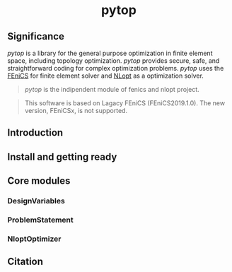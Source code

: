 <h1 align="center"><b>pytop</b></h1>

## Significance

*pytop* is a library for the general purpose optimization in finite element space, including topology optimization. *pytop* provides secure, safe, and straightforward coding for complex optimization problems.
*pytop* uses the [FEniCS](https://fenicsproject.org/) for finite element solver and [NLopt](https://github.com/stevengj/nlopt) as a optimization solver.

> *pytop* is the indipendent module of fenics and nlopt project.

> This software is based on Lagacy FEniCS (FEniCS2019.1.0). The new version, FEniCSx, is not supported.

## Introduction

## Install and getting ready

## Core modules

### DesignVariables

### ProblemStatement

### NloptOptimizer

## Citation
